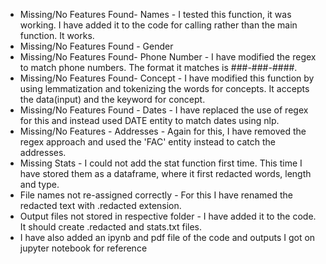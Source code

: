 * Missing/No Features Found- Names - I tested this function, it was working. I have added it to the code for calling rather than the main function. It works.
* Missing/No Features Found - Gender
* Missing/No Features Found- Phone Number - I have modified the regex to match phone numbers. The format it matches is ###-###-####.
* Missing/No Features  Found- Concept - I have modified this function by using lemmatization and tokenizing the words for concepts. It accepts the data(input) and the keyword for concept.
* Missing/No Features Found - Dates - I have replaced the use of regex for this and instead used DATE entity to match dates using nlp.
* Missing/No Features - Addresses - Again for this, I have removed the regex approach and used the 'FAC' entity instead to catch the addresses.
* Missing Stats - I could not add the stat function first time. This time I have stored them as a dataframe, where it first redacted words, length and type.
* File names not re-assigned correctly - For this I have renamed the redacted text with .redacted extension.
* Output files not stored in respective folder - I have added it to the code. It should create .redacted and stats.txt files.
* I have also added an ipynb and pdf file of the code and outputs I got on jupyter notebook for reference
